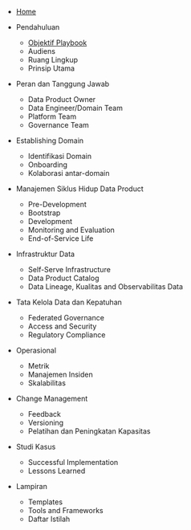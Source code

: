 * [Home](/)

- Pendahuluan
    - [Objektif Playbook](introduction/purpose_id.md)
    - Audiens
    - Ruang Lingkup
    - Prinsip Utama

- Peran dan Tanggung Jawab
    - Data Product Owner
    - Data Engineer/Domain Team
    - Platform Team
    - Governance Team

- Establishing Domain
    - Identifikasi Domain
    - Onboarding
    - Kolaborasi antar-domain

- Manajemen Siklus Hidup Data Product
    - Pre-Development
    - Bootstrap
    - Development
    - Monitoring and Evaluation
    - End-of-Service Life

- Infrastruktur Data
    - Self-Serve Infrastructure
    - Data Product Catalog
    - Data Lineage, Kualitas and Observabilitas Data

- Tata Kelola Data dan Kepatuhan
    - Federated Governance
    - Access and Security
    - Regulatory Compliance

- Operasional
    - Metrik
    - Manajemen Insiden
    - Skalabilitas

- Change Management
    - Feedback
    - Versioning
    - Pelatihan dan Peningkatan Kapasitas

- Studi Kasus
    - Successful Implementation
    - Lessons Learned

- Lampiran
    - Templates
    - Tools and Frameworks
    - Daftar Istilah
